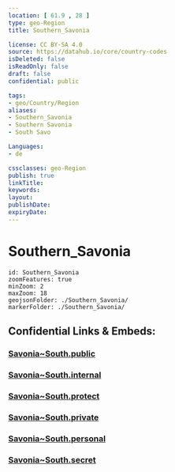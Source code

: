 ```yaml
---
location: [ 61.9 , 28 ] 
type: geo-Region
title: Southern_Savonia

license: CC BY-SA 4.0
source: https://datahub.io/core/country-codes
isDeleted: false
isReadOnly: false
draft: false
confidential: public

tags:
- geo/Country/Region
aliases:
- Southern_Savonia
- Southern Savonia
- South Savo

Languages:
- de

cssclasses: geo-Region
publish: true
linkTitle: 
keywords: 
layout: 
publishDate: 
expiryDate: 
---
```


# Southern_Savonia

```leaflet
id: Southern_Savonia
zoomFeatures: true 
minZoom: 2 
maxZoom: 18
geojsonFolder: ./Southern_Savonia/
markerFolder: ./Southern_Savonia/
```


## Confidential Links & Embeds: 

### [Savonia~South.public](/_public/\Earth\Continent\Europe\Europe~North\Finland\Provinces~Finland\Eastern_Finland\counties~Eastern_FinlandSavonia~South.public.md) 

### [Savonia~South.internal](/_internal/\Earth\Continent\Europe\Europe~North\Finland\Provinces~Finland\Eastern_Finland\counties~Eastern_FinlandSavonia~South.internal.md) 

### [Savonia~South.protect](/_protect/\Earth\Continent\Europe\Europe~North\Finland\Provinces~Finland\Eastern_Finland\counties~Eastern_FinlandSavonia~South.protect.md) 

### [Savonia~South.private](/_private/\Earth\Continent\Europe\Europe~North\Finland\Provinces~Finland\Eastern_Finland\counties~Eastern_FinlandSavonia~South.private.md) 

### [Savonia~South.personal](/_personal/\Earth\Continent\Europe\Europe~North\Finland\Provinces~Finland\Eastern_Finland\counties~Eastern_FinlandSavonia~South.personal.md) 

### [Savonia~South.secret](/_secret/\Earth\Continent\Europe\Europe~North\Finland\Provinces~Finland\Eastern_Finland\counties~Eastern_FinlandSavonia~South.secret.md)

